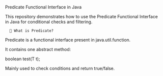 Predicate Functional Interface in Java

This repository demonstrates how to use the Predicate Functional Interface in Java for conditional checks and filtering.

      📌 What is Predicate?

Predicate<T> is a functional interface present in java.util.function.

It contains one abstract method:

boolean test(T t);


Mainly used to check conditions and return true/false.
